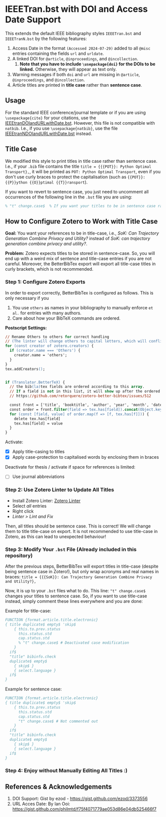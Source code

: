 # IEEETran.bst with DOI and Access Date Support

This extends the default IEEE bibliography styles `IEEETran.bst` and `IEEETranN.bst` by the following features:

1. Access Date in the format `(Accessed 2024-07-29)` added to all `@misc` entries containing the fields `url` and `urldate`.
2. A linked DOI for `@article`, `@inproceedings`, and `@incollection`.
	1. **Note that you have to include `\usepackage{doi}` for the DOIs to be linked.** Otherwise, they will appear as text only.
3. Warning messages if both `doi` and `url` are missing in `@article`, `@inproceedings`, and `@incollection`.
4. Article titles are printed in **title case** rather than **sentence case**.

## Usage

For the standard IEEE conference/journal template or if you are using `\usepackage{cite}` for your citations, use the [IEEEtranDOIandURLwithDate.bst](IEEEtranDOIandURLwithDate.bst). 
However, this file is not compatible with `natbib`. I.e., if you use `\usepackage{natbib}`, use the file [IEEEtranNDOIandURLwithDate.bst](IEEEtranNDOIandURLwithDate.bst) instead. 

## Title Case

We modified this style to print titles in title case rather than sentence case.
I.e., if your `.bib` file contains the title `title = {{{POT}}: Python Optimal Transport},`, it will be printed as `POT: Python Optimal Transport`, even if you don't use curly braces to protect the capitalisation (such as `{{POT}}: {{P}}ython {{O}}ptimal {{T}}ransport`).

If you want to revert to sentence case, you just need to uncomment all occurrences of the following line in the `.bst` file you are using:

```bibtex
% "t" change.case$  % If you want your titles to be in sentence case rather than title case, uncomment this line.
```

## How to Configure Zotero to Work with Title Case

**Goal:** You want your references to be in title-case, i.e., *SoK: Can Trajectory Generation Combine Privacy and Utility?* instead of *SoK: can trajectory generation combine privacy and utility?*.

**Problem:** Zotero expects titles to be stored in sentence-case. So, you will end up with a weird mix of sentence and title-case entries if you are not careful. Moreover, the BetterBibTex export will export all title-case titles in curly brackets, which is not recommended.

### Step 1: Configure Zotero Exports

In order to export correctly, BetterBibTex is configured as follows. This is only necessary if you

1) You use `others` as names in your bibliography to manually enforce `et al.` for entries with many authors.
2) Care about how your BibTeX commands are ordered.

**Postscript Settings:**

```postscript
// Rename Others to others for correct handling
// (The linter will change others to capital letters, which will conflict with BibTeX)
for (const creator of zotero.creators) {
  if (creator.name === 'Others') {
    creator.name = 'others';
  }
}
tex.addCreators();


if (Translator.BetterTeX) {
  // the bib(la)tex fields are ordered according to this array.
  // If a field is not in this list, it will show up after the ordered fields.
  // https://github.com/retorquere/zotero-better-bibtex/issues/512

  const front = ['title', 'booktitle', 'author', 'year', 'month', 'date', 'pages', 'publisher']
  const order = front.filter(field => tex.has[field]).concat(Object.keys(tex.has).filter(field => !front.includes(field)))
  for (const [field, value] of order.map(f => [f, tex.has[f]])) {
    delete tex.has[field]
    tex.has[field] = value
  }
}
```

Activate:
- [x] Apply title-casing to titles
- [x] Apply case-protection to capitalised words by enclosing them in braces

Deactivate for thesis / activate if space for references is limited:
- [ ] Use journal abbreviations

### Step 2: Use Zotero Linter to Update All Titles

- Install Zotero Linter: [Zotero Linter](https://github.com/northword/zotero-format-metadata)
- Select *all* entries
- Right click
- *Linter > Lint and Fix*

Then, all titles should be sentence case. This is correct! We will change them to title title-case on export. It is not recommended to use title-case in Zotero, as this can lead to unexpected behaviour!

### Step 3: Modify Your `.bst` File (Already included in this repository)

After the previous steps, BetterBibTex will export titles in title-case (despite being sentence case in Zotero!), but only wrap acronyms and real names in braces: `title = {{{SoK}}: Can Trajectory Generation Combine Privacy and Utility?},`

Now, it is up to your `.bst` files what to do.
This line: `"t" change.case$` changes your titles to sentence case. So, if you want to use title-case instead, simply comment these lines everywhere and you are done:

Example for title-case:

```bibTex
FUNCTION {format.article.title.electronic}
{ title duplicate$ empty$ 'skip$
    { this.to.prev.status
      this.status.std
      cap.status.std
      % "t" change.case$ # Deactivated case modification
    }
  if$
  "title" bibinfo.check
  duplicate$ empty$ 
    { skip$ } 
    { select.language }
  if$
}
```

Example for sentence case:

```bibTeX
FUNCTION {format.article.title.electronic}
{ title duplicate$ empty$ 'skip$
    { this.to.prev.status
      this.status.std
      cap.status.std
      "t" change.case$ # Not commented out
    }
  if$
  "title" bibinfo.check
  duplicate$ empty$ 
    { skip$ } 
    { select.language }
  if$
}
```

### Step 4: Enjoy without Manually Editing All Titles :)



## References & Acknowledgements

1. DOI Support: Gist by ezod - https://gist.github.com/ezod/3373556
1. URL Acces Date: By Ian Ooi: https://gist.github.com/philmtd/f75f4071779ae053d86e04db525466f7
